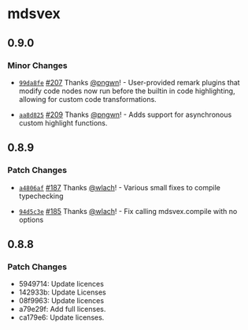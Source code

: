 # mdsvex

## 0.9.0

### Minor Changes

- [`99da8fe`](https://github.com/pngwn/MDsveX/commit/99da8fe17882d55ecb7ec0d5a64ee6a592fc17bc) [#207](https://github.com/pngwn/MDsveX/pull/207) Thanks [@pngwn](https://github.com/pngwn)! - User-provided remark plugins that modify code nodes now run before the builtin in code highlighting, allowing for custom code transformations.

* [`aa8d825`](https://github.com/pngwn/MDsveX/commit/aa8d825a241b02a4387e2b034038b68d76ebe1b6) [#209](https://github.com/pngwn/MDsveX/pull/209) Thanks [@pngwn](https://github.com/pngwn)! - Adds support for asynchronous custom highlight functions.

## 0.8.9

### Patch Changes

- [`a4806af`](https://github.com/pngwn/MDsveX/commit/a4806af06edf2c756a0777cb42eb73edcd12abe7) [#187](https://github.com/pngwn/MDsveX/pull/187) Thanks [@wlach](https://github.com/wlach)! - Various small fixes to compile typechecking

* [`94d5c3e`](https://github.com/pngwn/MDsveX/commit/94d5c3ed6b09565319168e1befd4ca80c4a2b2eb) [#185](https://github.com/pngwn/MDsveX/pull/185) Thanks [@wlach](https://github.com/wlach)! - Fix calling mdsvex.compile with no options

## 0.8.8

### Patch Changes

- 5949714: Update licences
- 142933b: Update Licenses
- 08f9963: Update licences
- a79e29f: Add full licenses.
- ca179e6: Update licenses.
